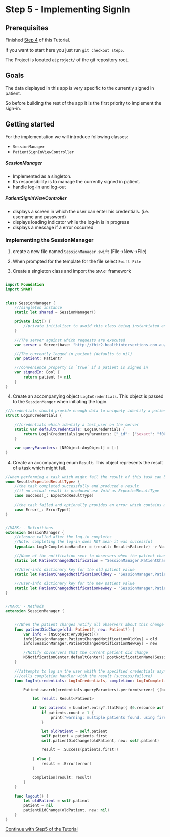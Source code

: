 # Step 5 - Implementing SignIn

## Prerequisites
Finished [Step 4](STEP4.md) of this Tutorial.

If you want to start here you just run `git checkout step5`.

The Project is located at `project/` of the git repository root.

## Goals
The data displayed in this app is very specific to the currently signed in patient.

So before building the rest of the app it is the first priority to implement the sign-in.

## Getting started

For the implementation we will introduce following classes:

- `SessionManager`
- `PatientSignInViewController`


##### SessionManager
- Implemented as a singleton.
- Its responsibility is to manage the currently signed in patient.
- handle log-in and log-out

##### PatientSignInViewController
- displays a screen in which the user can enter his credentials. (i.e. username and password)
- displays loading indicator while the log-in is in progress
- displays a message if a error occurred


### Implementing the SessionManager

1. create a new file named `SessionManager.swift` (File->New->File)
2. When prompted for the template for the file select `Swift File`

3. Create a singleton class and import the `SMART` framework
```swift

import Foundation
import SMART


class SessionManager {
    ///singleton instance
    static let shared = SessionManager()

    private init() {
        //private initializer to avoid this class being instantiated anywhere else than the singleton instance
    }

    ///The server against which requests are executed
    var server = Server(base: "http://fhir2.healthintersections.com.au/open/")

    ///The currently logged in patient (defaults to nil)
    var patient: Patient?

    ///convenience property is `true` if a patient is signed in
    var signedIn: Bool {
        return patient != nil
    }
}
```
4. Create an accompanying object `LogInCredentials`. This object is passed to the `SessionManger` when initiating the login.

```swift
///credentials should provide enough data to uniquely identify a patient
struct LogInCredentials {

    ///credentials which identify a test_user on the server
    static var defaultCredentials: LogInCredentials {
        return LogInCredentials(queryParamters: ["_id": ["$exact": "f001"]])
    }

    var queryParamters: [NSObject:AnyObject] = [:]
}
```

4. Create an accompanying enum `Result`.
This object represents the result of a task which might fail.

```swift
//when performing a task which might fail the result of this task can be modelled like this.
enum Result<ExpectedResultType> {
    //the task completed successfully and produced a result
    //if no actual result is produced use Void as ExpectedResultType
    case Success(_: ExpectedResultType)

    //the task failed and optionally provides an error which contains more information what went wrong.
    case Error(_: ErrorType?)
}
```

```swift

//MARK: - Definitions
extension SessionManager {
    //closure called after the log-in completes
    //Note: completing the log-in does NOT mean it was successful
    typealias LogInCompletionHandler = (result: Result<Patient>) -> Void

    ///Name of the notification sent to observers when the patient changes
    static let PatientChangedNotification = "SessionManager.PatientChangedNotification"

    ///User-info dictionary key for the old patient value
    static let PatientChangedNotificationOldKey = "SessionManager.PatientChangedNotification.Old"

    ///User-info dictionary key for the new patient value
    static let PatientChangedNotificationNewKey = "SessionManager.PatientChangedNotification.New"
}


//MARK: - Methods
extension SessionManager {


    ///When the patient changes notify all observers about this change
    func patientDidChange(old: Patient?, new: Patient?) {
        var info = [NSObject:AnyObject]()
        info[SessionManager.PatientChangedNotificationOldKey] = old
        info[SessionManager.PatientChangedNotificationNewKey] = new

        //Notify obvservers that the current patient did change
        NSNotificationCenter.defaultCenter().postNotificationName(SessionManager.PatientChangedNotification, object: self, userInfo: info)
    }

    ///attempts to log in the user whith the specified credentials asynchronously
    ///calls completion handler with the result (success/failure)
    func logIn(credentials: LogInCredentials, completion: LogInCompletionHandler) {

        Patient.search(credentials.queryParamters).perform(server) {(bundle, error) in

            let result: Result<Patient>

            if let patients = bundle?.entry?.flatMap({ $0.resource as? Patient }) where !patients.isEmpty {
                if patients.count > 1 {
                    print("warning: multiple patients found. using first")
                }

                let oldPatient = self.patient
                self.patient = patients.first
                self.patientDidChange(oldPatient, new: self.patient)

                result = .Success(patients.first!)

            } else {
                result = .Error(error)
            }

            completion(result: result)
        }
    }

    func logout() {
        let oldPatient = self.patient
        patient = nil
        patientDidChange(oldPatient, new: nil)
    }
}
```

[Continue with Step5 of the Tutorial](STEP5-2.md)
